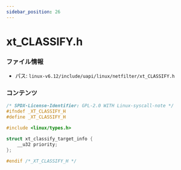 ```yaml
---
sidebar_position: 26
---
```

# xt_CLASSIFY.h

### ファイル情報

- パス: `linux-v6.12/include/uapi/linux/netfilter/xt_CLASSIFY.h`

### コンテンツ

```h
/* SPDX-License-Identifier: GPL-2.0 WITH Linux-syscall-note */
#ifndef _XT_CLASSIFY_H
#define _XT_CLASSIFY_H

#include <linux/types.h>

struct xt_classify_target_info {
	__u32 priority;
};

#endif /*_XT_CLASSIFY_H */

```
